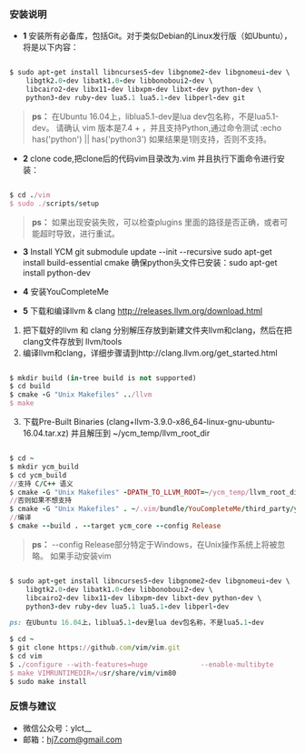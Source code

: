 ### 安装说明

- **1** 安装所有必备库，包括Git。对于类似Debian的Linux发行版（如Ubuntu），将是以下内容：
```ruby 

$ sudo apt-get install libncurses5-dev libgnome2-dev libgnomeui-dev \
    libgtk2.0-dev libatk1.0-dev libbonoboui2-dev \
    libcairo2-dev libx11-dev libxpm-dev libxt-dev python-dev \
    python3-dev ruby-dev lua5.1 lua5.1-dev libperl-dev git

```
>**ps：** 在Ubuntu 16.04上，liblua5.1-dev是lua dev包名称，不是lua5.1-dev。
请确认 vim 版本是7.4 + ，并且支持Python,通过命令测试 :echo has('python') || has('python3')
如果结果是1则支持，否则不支持。

- **2** clone code,把clone后的代码vim目录改为.vim 并且执行下面命令进行安装：
 
```ruby

$ cd ./vim
$ sudo ./scripts/setup

```
>**ps：** 如果出现安装失败，可以检查plugins 里面的路径是否正确，或者可能超时导致，进行重试。

- **3** Install YCM
git submodule update --init --recursive
sudo apt-get install build-essential cmake
确保python头文件已安装：sudo apt-get install python-dev

- **4** 安装YouCompleteMe
- **5** 下载和编译llvm & clang http://releases.llvm.org/download.html
1. 把下载好的llvm 和 clang 分别解压存放到新建文件夹llvm和clang，然后在把clang文件存放到 llvm/tools
2. 编译llvm和clang，详细步骤请到http://clang.llvm.org/get_started.html
```ruby

$ mkdir build (in-tree build is not supported)
$ cd build
$ cmake -G "Unix Makefiles" ../llvm
$ make

```
3. 下载Pre-Built Binaries (clang+llvm-3.9.0-x86_64-linux-gnu-ubuntu-16.04.tar.xz) 
并且解压到 ~/ycm_temp/llvm_root_dir
```ruby

$ cd ~
$ mkdir ycm_build
$ cd ycm_build
//支持 C/C++ 语义
$ cmake -G "Unix Makefiles" -DPATH_TO_LLVM_ROOT=~/ycm_temp/llvm_root_dir . ~/.vim/bundle/YouCompleteMe/third_party/ycmd/cpp
//否则如果不想支持 
$ cmake -G "Unix Makefiles" . ~/.vim/bundle/YouCompleteMe/third_party/ycmd/cpp
//编译
$ cmake --build . --target ycm_core --config Release

```
>**ps：** --config Release部分特定于Windows，在Unix操作系统上将被忽略。
如果手动安装vim
```ruby

$ sudo apt-get install libncurses5-dev libgnome2-dev libgnomeui-dev \
    libgtk2.0-dev libatk1.0-dev libbonoboui2-dev \
    libcairo2-dev libx11-dev libxpm-dev libxt-dev python-dev \
    python3-dev ruby-dev lua5.1 lua5.1-dev libperl-dev

ps: 在Ubuntu 16.04上，liblua5.1-dev是lua dev包名称，不是lua5.1-dev

$ cd ~
$ git clone https://github.com/vim/vim.git
$ cd vim
$ ./configure --with-features=huge             --enable-multibyte             --enable-rubyinterp=yes             --enable-pythoninterp=yes             --with-python-config-dir=/usr/lib/python2.7/config-x86_64-linux-gnu/    --enable-luainterp=yes             --enable-gui=gtk2 --enable-cscope --prefix=/usr
$ make VIMRUNTIMEDIR=/usr/share/vim/vim80
$ sudo make install

```
### 反馈与建议
- 微信公众号：ylct__
- 邮箱：<hj7.com@gmail.com>
